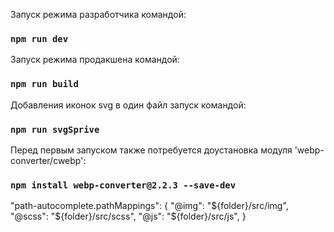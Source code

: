 Запуск режима разработчика командой:
### `npm run dev`

Запуск режима продакшена командой:
### `npm run build`

Добавления иконок svg в один файл запуск командой:
### `npm run svgSprive`

Перед первым запуском также потребуется доустановка модуля 'webp-converter/cwebp':
### `npm install webp-converter@2.2.3 --save-dev`


"path-autocomplete.pathMappings": {
        "@img": "${folder}/src/img",
        "@scss": "${folder}/src/scss",
        "@js": "${folder}/src/js",
    }